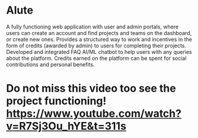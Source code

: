 # Alute
A fully functioning web application with user and admin portals, where users can create an account and find projects and teams on the dashboard, or create new ones. Provides a structured way to work and incentives in the form of credits (awarded by admin) to users for completing their projects. Developed and integrated FAQ AI/ML chatbot to help users with any queries about the platform. Credits earned on the platform can be spent for social contributions and personal benefits. 

# Do not miss this video too see the project functioning! https://www.youtube.com/watch?v=R7Sj3Ou_hYE&t=311s

